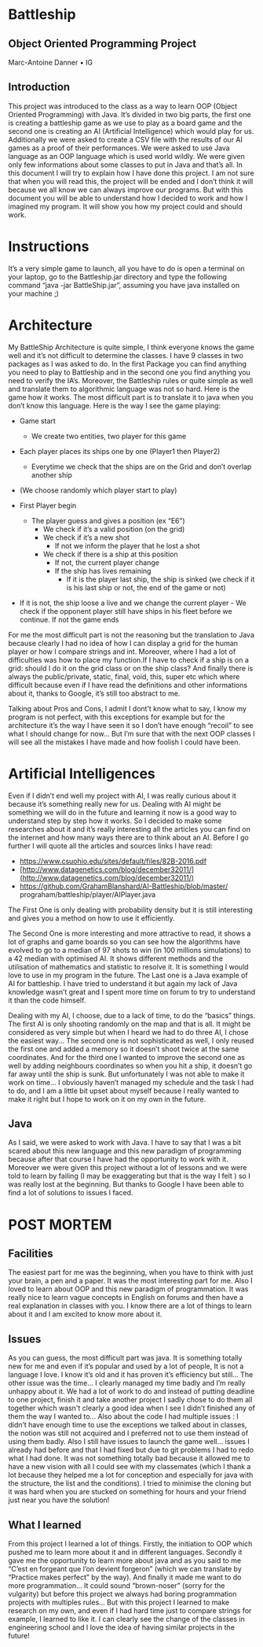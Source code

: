 # Battleship

## Object Oriented Programming Project

Marc-Antoine Danner • IG


## Introduction

This project was introduced to the class as a way to learn OOP (Object Oriented
Programming) with Java. It’s divided in two big parts, the first one is creating a battleship
game as we use to play as a board game and the second one is creating an AI (Artificial
Intelligence) which would play for us. Additionally we were asked to create a CSV file
with the results of our AI games as a proof of their performances. We were asked to use
Java language as an OOP language which is used world wildly. We were given only few
informations about some classes to put in Java and that’s all. In this document I will try to
explain how I have done this project. I am not sure that when you will read this, the
project will be ended and I don’t think it will because we all know we can always improve
our programs. But with this document you will be able to understand how I decided to
work and how I imagined my program. It will show you how my project could and
should work.

# Instructions

It’s a very simple game to launch, all you have to do is open a terminal on your
laptop, go to the Battleship.jar directory and type the following command “java -jar
BattleShip.jar”, assuming you have java installed on your machine ;)

# Architecture

My BattleShip Architecture is quite simple, I think everyone knows the game well
and it’s not difficult to determine the classes. I have 9 classes in two packages as I was
asked to do. In the first Package you can find anything you need to play to Battleship and
in the second one you find anything you need to verify the IA’s. Moreover, the Battleship
rules or quite simple as well and translate them to algorithmic language was not so hard.
Here is the game how it works. The most difficult part is to translate it to java when you
don’t know this language. Here is the way I see the game playing:

- Game start
    - We create two entities, two player for this game


- Each player places its ships one by one (Player1 then Player2)
    - Everytime we check that the ships are on the Grid and don’t
overlap another ship
- (We choose randomly which player start to play)
- First Player begin
    - The player guess and gives a position (ex “E6”)
       - We check if it’s a valid position (on the grid)
       - We check if it’s a new shot
          - If not we inform the player that he lost a shot
       - We check if there is a ship at this position
          - If not, the current player change
          - If the ship has lives remaining
             - If it is the player last ship, the ship is sinked
(we check if it is his last ship or not, the end of the
game or not)
- If it is not, the ship loose a live and we change
the current player
       - We check if the opponent player still have ships in his fleet
before we continue. If not the game ends

For me the most difficult part is not the reasoning but the translation to Java because
clearly I had no idea of how I can display a grid for the human player or how I compare
strings and int. Moreover, where I had a lot of difficulties was how to place my function.If
I have to check if a ship is on a grid: should I do it on the grid class or on the ship class?
And finally there is always the public/private, static, final, void, this, super etc which
where difficult because even if I have read the definitions and other informations about it,
thanks to Google, it’s still too abstract to me.

Talking about Pros and Cons, I admit I dont’t know what to say, I know my program
is not perfect, with this exceptions for example but for the architecture it’s the way I have
seen it so I don’t have enough “recoil” to see what I should change for now... But I’m sure
that with the next OOP classes I will see all the mistakes I have made and how foolish I
could have been.



# Artificial Intelligences

Even if I didn’t end well my project with AI, I was really curious about it because it’s
something really new for us. Dealing with AI might be something we will do in the future
and learning it now is a good way to understand step by step how it works. So I decided
to make some researches about it and it’s really interesting all the articles you can find on
the internet and how many ways there are to think about an AI.
Before I go further I will quote all the articles and sources links I have read:

- https://www.csuohio.edu/sites/default/files/82B-2016.pdf
- [http://www.datagenetics.com/blog/december32011/](http://www.datagenetics.com/blog/december32011/)
- https://github.com/GrahamBlanshard/AI-Battleship/blob/master/
prograham/battleship/player/AIPlayer.java

The First One is only dealing with probability density but it is still interesting and
gives you a method on how to use it efficiently.


The Second One is more interesting and more attractive to read, it shows a lot of
graphs and game boards so you can see how the algorithms have evolved to go to a
median of 97 shots to win (in 100 millions simulations) to a 42 median with optimised AI.
It shows different methods and the utilisation of mathematics and statistic to resolve it. It
is something I would love to use in my program in the future.
The Last one is a Java example of AI for battleship. I have tried to understand it but
again my lack of Java knowledge wasn’t great and I spent more time on forum to try to
understand it than the code himself.

Dealing with my AI, I choose, due to a lack of time, to do the “basics” things. The
first AI is only shooting randomly on the map and that is all. It might be considered as
very simple but when I heard we had to do three AI, I chose the easiest way... The second
one is not sophisticated as well, I only reused the first one and added a memory so it
doesn’t shoot twice at the same coordinates. And for the third one I wanted to improve the
second one as well by adding neighbours coordinates so when you hit a ship, it doesn’t go
far away until the ship is sunk. But unfortunately I was not able to make it work on
time... I obviously haven’t managed my schedule and the task I had to do, and I am a
little bit upset about myself because I really wanted to make it right but I hope to work on
it on my own in the future.

## Java

As I said, we were asked to work with Java. I have to say that I was a bit scared
about this new language and this new paradigm of programming because after that
course I have had the opportunity to work with it. Moreover we were given this project
without a lot of lessons and we were told to learn by failing (I may be exaggerating but
that is the way I felt ) so I was really lost at the beginning. But thanks to Google I have
been able to find a lot of solutions to issues I faced.

# POST MORTEM

## Facilities


The easiest part for me was the beginning, when you have to think with just your brain, a
pen and a paper. It was the most interesting part for me. Also I loved to learn about OOP
and this new paradigm of programmation. It was really nice to learn vague concepts in
English on forums and then have a real explanation in classes with you. I know there are a
lot of things to learn about it and I am excited to know more about it.

## Issues

As you can guess, the most difficult part was java. It is something totally new for
me and even if it’s popular and used by a lot of people, It is not a language I love. I know
it’s old and it has proven it’s efficiency but still...
The other issue was the time... I clearly managed my time badly and I’m really
unhappy about it. We had a lot of work to do and instead of putting deadline to one
project, finish it and take another project I sadly chose to do them all together which
wasn't clearly a good idea when I see I didn’t finished any of them the way I wanted to...
Also about the code I had multiple issues :
I didn’t have enough time to use the exceptions we talked about in classes, the notion was
still not acquired and I preferred not to use them instead of using them badly.
Also I still have issues to launch the game well... issues I already had before and that I
had fixed but due to git problems I had to redo what I had done.
It was not something totally bad because it allowed me to have a new vision with all I
could see with my classemates (which I thank a lot because they helped me a lot for
conception and especially for java with the structure, the list and the conditions). I tried to
minimise the cloning but it was hard when you are stucked on something for hours and
your friend just near you have the solution!

## What I learned

From this project I learned a lot of things. Firstly, the initiation to OOP which pushed me
to learn more about it and in different languages. Secondly it gave me the opportunity to
learn more about java and as you said to me “C’est en forgeant que l’on devient
forgeron” (which we can translate by “Practice makes perfect” by the way). And finally it
made me want to do more programmation... It could sound “brown-noser” (sorry for the
vulgarity) but before this project we always had boring programmation projects with
multiples rules... But with this project I learned to make research on my own, and even if
I had hard time just to compare strings for example, I learned to like it. I can clearly see
the change of the classes in engineering school and I love the idea of having similar
projects in the future!


